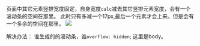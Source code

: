 页面中其它元素竖排宽度固定，自身宽度`calc`减去其它竖排元素宽度，会有一个滚动条的空间在那里。
此时只有多减一个17px,最后一个元素才会上来。但是会有一个多余的空间在那里。
<img src="https://cdn.jsdelivr.net/gh/erichen1995/MarkdownPhotos@master/img/20201023212533.png"/>

解决办法：
谁生成的的滚动条，谁`overflow: hidden`;
这里是body。